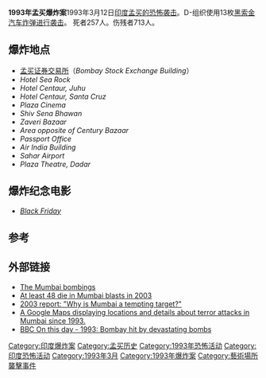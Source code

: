 **1993年孟买爆炸案**1993年3月12日[印度](../Page/印度.md "wikilink")[孟买的恐怖袭击](../Page/孟买.md "wikilink")。D-组织使用13枚[黑索金汽车](../Page/黑索金.md "wikilink")[炸弹进行袭击](../Page/炸弹.md "wikilink")。
死者257人。伤残者713人。

## 爆炸地点

  - [孟买证券交易所](../Page/孟买证券交易所.md "wikilink")（*Bombay Stock Exchange
    Building*）
  - *Hotel Sea Rock*
  - *Hotel Centaur, Juhu*
  - *Hotel Centaur, Santa Cruz*
  - *Plaza Cinema*
  - *Shiv Sena Bhawan*
  - *Zaveri Bazaar*
  - *Area opposite of Century Bazaar*
  - *Passport Office*
  - *Air India Building*
  - *Sahar Airport*
  - *Plaza Theatre, Dadar*

## 爆炸纪念电影

  - *[Black Friday](../Page/Black_Friday_\(2004_film\).md "wikilink")*

## 参考

## 外部链接

  - [The Mumbai
    bombings](https://web.archive.org/web/20081228103823/http://www.emergency.com/bombay.htm)
  - [At least 48 die in Mumbai blasts
    in 2003](http://www.rediff.com/news/2003/aug/25blast.htm)
  - [2003 report: "Why is Mumbai a tempting
    target?"](http://www.rediff.com/news/2003/aug/26raman.htm)
  - [A Google Maps displaying locations and details about terror attacks
    in Mumbai
    since 1993.](https://web.archive.org/web/20121028031359/http://lastingnews.com/maps/mumbai_terror.php)
  - [BBC On this day - 1993: Bombay hit by devastating
    bombs](http://news.bbc.co.uk/onthisday/hi/dates/stories/march/12/newsid_4272000/4272943.stm)

[Category:印度爆炸案](https://zh.wikipedia.org/wiki/Category:印度爆炸案 "wikilink")
[Category:孟买历史](https://zh.wikipedia.org/wiki/Category:孟买历史 "wikilink")
[Category:1993年恐怖活动](https://zh.wikipedia.org/wiki/Category:1993年恐怖活动 "wikilink")
[Category:印度恐怖活动](https://zh.wikipedia.org/wiki/Category:印度恐怖活动 "wikilink")
[Category:1993年3月](https://zh.wikipedia.org/wiki/Category:1993年3月 "wikilink")
[Category:1993年爆炸案](https://zh.wikipedia.org/wiki/Category:1993年爆炸案 "wikilink")
[Category:藝術場所襲擊事件](https://zh.wikipedia.org/wiki/Category:藝術場所襲擊事件 "wikilink")